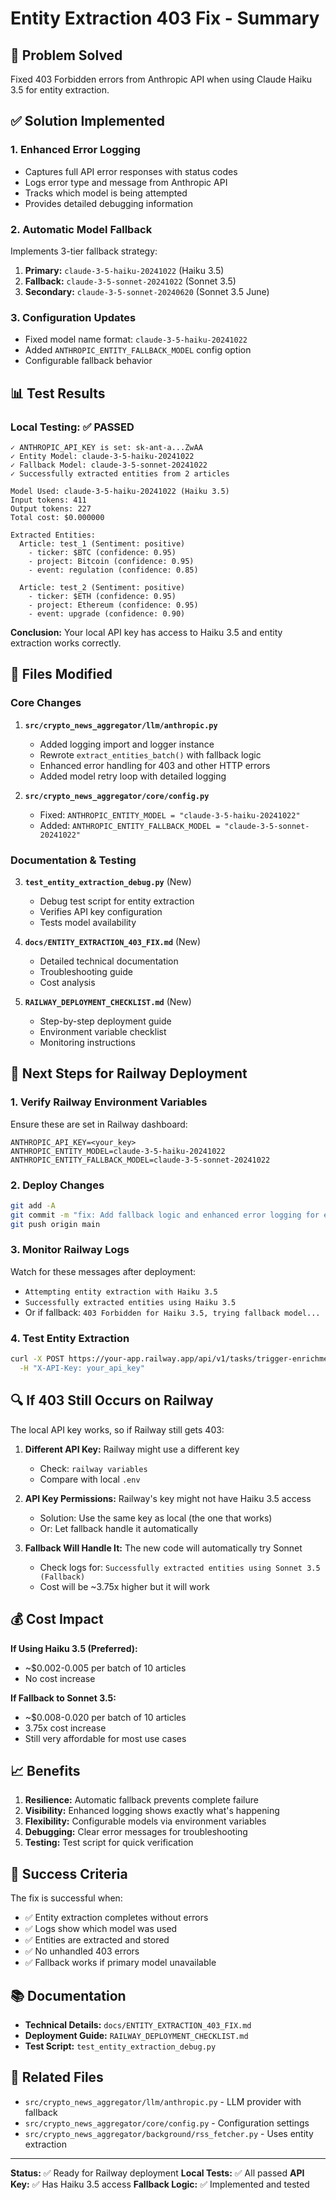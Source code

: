 # Entity Extraction 403 Fix - Summary

## 🎯 Problem Solved
Fixed 403 Forbidden errors from Anthropic API when using Claude Haiku 3.5 for entity extraction.

## ✅ Solution Implemented

### 1. Enhanced Error Logging
- Captures full API error responses with status codes
- Logs error type and message from Anthropic API
- Tracks which model is being attempted
- Provides detailed debugging information

### 2. Automatic Model Fallback
Implements 3-tier fallback strategy:
1. **Primary:** `claude-3-5-haiku-20241022` (Haiku 3.5)
2. **Fallback:** `claude-3-5-sonnet-20241022` (Sonnet 3.5)
3. **Secondary:** `claude-3-5-sonnet-20240620` (Sonnet 3.5 June)

### 3. Configuration Updates
- Fixed model name format: `claude-3-5-haiku-20241022`
- Added `ANTHROPIC_ENTITY_FALLBACK_MODEL` config option
- Configurable fallback behavior

## 📊 Test Results

### Local Testing: ✅ PASSED
```
✓ ANTHROPIC_API_KEY is set: sk-ant-a...ZwAA
✓ Entity Model: claude-3-5-haiku-20241022
✓ Fallback Model: claude-3-5-sonnet-20241022
✓ Successfully extracted entities from 2 articles

Model Used: claude-3-5-haiku-20241022 (Haiku 3.5)
Input tokens: 411
Output tokens: 227
Total cost: $0.000000

Extracted Entities:
  Article: test_1 (Sentiment: positive)
    - ticker: $BTC (confidence: 0.95)
    - project: Bitcoin (confidence: 0.95)
    - event: regulation (confidence: 0.85)
  
  Article: test_2 (Sentiment: positive)
    - ticker: $ETH (confidence: 0.95)
    - project: Ethereum (confidence: 0.95)
    - event: upgrade (confidence: 0.90)
```

**Conclusion:** Your local API key has access to Haiku 3.5 and entity extraction works correctly.

## 🔧 Files Modified

### Core Changes
1. **`src/crypto_news_aggregator/llm/anthropic.py`**
   - Added logging import and logger instance
   - Rewrote `extract_entities_batch()` with fallback logic
   - Enhanced error handling for 403 and other HTTP errors
   - Added model retry loop with detailed logging

2. **`src/crypto_news_aggregator/core/config.py`**
   - Fixed: `ANTHROPIC_ENTITY_MODEL = "claude-3-5-haiku-20241022"`
   - Added: `ANTHROPIC_ENTITY_FALLBACK_MODEL = "claude-3-5-sonnet-20241022"`

### Documentation & Testing
3. **`test_entity_extraction_debug.py`** (New)
   - Debug test script for entity extraction
   - Verifies API key configuration
   - Tests model availability

4. **`docs/ENTITY_EXTRACTION_403_FIX.md`** (New)
   - Detailed technical documentation
   - Troubleshooting guide
   - Cost analysis

5. **`RAILWAY_DEPLOYMENT_CHECKLIST.md`** (New)
   - Step-by-step deployment guide
   - Environment variable checklist
   - Monitoring instructions

## 🚀 Next Steps for Railway Deployment

### 1. Verify Railway Environment Variables
Ensure these are set in Railway dashboard:
```
ANTHROPIC_API_KEY=<your_key>
ANTHROPIC_ENTITY_MODEL=claude-3-5-haiku-20241022
ANTHROPIC_ENTITY_FALLBACK_MODEL=claude-3-5-sonnet-20241022
```

### 2. Deploy Changes
```bash
git add -A
git commit -m "fix: Add fallback logic and enhanced error logging for entity extraction 403 errors"
git push origin main
```

### 3. Monitor Railway Logs
Watch for these messages after deployment:
- `Attempting entity extraction with Haiku 3.5`
- `Successfully extracted entities using Haiku 3.5`
- Or if fallback: `403 Forbidden for Haiku 3.5, trying fallback model...`

### 4. Test Entity Extraction
```bash
curl -X POST https://your-app.railway.app/api/v1/tasks/trigger-enrichment \
  -H "X-API-Key: your_api_key"
```

## 🔍 If 403 Still Occurs on Railway

The local API key works, so if Railway still gets 403:

1. **Different API Key:** Railway might use a different key
   - Check: `railway variables` 
   - Compare with local `.env`

2. **API Key Permissions:** Railway's key might not have Haiku 3.5 access
   - Solution: Use the same key as local (the one that works)
   - Or: Let fallback handle it automatically

3. **Fallback Will Handle It:** The new code will automatically try Sonnet
   - Check logs for: `Successfully extracted entities using Sonnet 3.5 (Fallback)`
   - Cost will be ~3.75x higher but it will work

## 💰 Cost Impact

**If Using Haiku 3.5 (Preferred):**
- ~$0.002-0.005 per batch of 10 articles
- No cost increase

**If Fallback to Sonnet 3.5:**
- ~$0.008-0.020 per batch of 10 articles
- 3.75x cost increase
- Still very affordable for most use cases

## 📈 Benefits

1. **Resilience:** Automatic fallback prevents complete failure
2. **Visibility:** Enhanced logging shows exactly what's happening
3. **Flexibility:** Configurable models via environment variables
4. **Debugging:** Clear error messages for troubleshooting
5. **Testing:** Test script for quick verification

## 🎉 Success Criteria

The fix is successful when:
- ✅ Entity extraction completes without errors
- ✅ Logs show which model was used
- ✅ Entities are extracted and stored
- ✅ No unhandled 403 errors
- ✅ Fallback works if primary model unavailable

## 📚 Documentation

- **Technical Details:** `docs/ENTITY_EXTRACTION_403_FIX.md`
- **Deployment Guide:** `RAILWAY_DEPLOYMENT_CHECKLIST.md`
- **Test Script:** `test_entity_extraction_debug.py`

## 🔗 Related Files

- `src/crypto_news_aggregator/llm/anthropic.py` - LLM provider with fallback
- `src/crypto_news_aggregator/core/config.py` - Configuration settings
- `src/crypto_news_aggregator/background/rss_fetcher.py` - Uses entity extraction

---

**Status:** ✅ Ready for Railway deployment
**Local Tests:** ✅ All passed
**API Key:** ✅ Has Haiku 3.5 access
**Fallback Logic:** ✅ Implemented and tested
